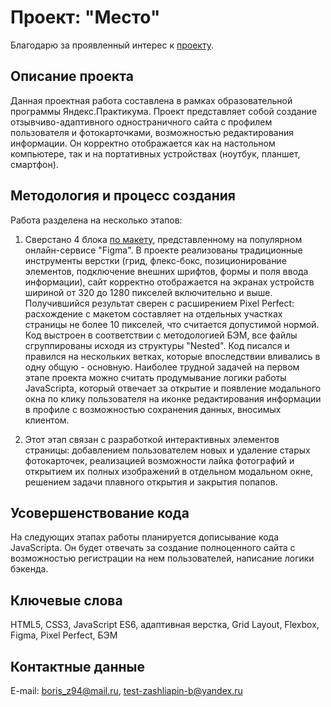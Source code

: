 # Проект: "Место"
Благодарю за проявленный интерес к [проекту](https://elrouss.github.io/mesto/).
## Описание проекта
Данная проектная работа составлена в рамках образовательной программы Яндекс.Практикума. Проект представляет собой создание отзывчиво-адаптивного одностраничного сайта с профилем пользователя и фотокарточками, возможностью редактирования информации. Он корректно отображается как на настольном компьютере, так и на портативных устройствах (ноутбук, планшет, смартфон).
## Методология и процесс создания
Работа разделена на несколько этапов:

1. Сверстано 4 блока [по макету](https://www.figma.com/file/2cn9N9jSkmxD84oJik7xL7/JavaScript.-Sprint-4?node-id=0%3A1), представленному на популярном онлайн-сервисе "Figma". В проекте реализованы традиционные инструменты верстки (грид, флекс-бокс, позиционирование элементов, подключение внешних шрифтов, формы и поля ввода информации), сайт корректно отображается на экранах устройств шириной от 320 до 1280 пикселей включительно и выше. Получившийся результат сверен с расширением Pixel Perfect: расхождение с макетом составляет на отдельных участках страницы не более 10 пикселей, что считается допустимой нормой. Код выстроен в соответствии с методологией БЭМ, все файлы сгруппированы исходя из структуры "Nested". Код писался и правился на нескольких ветках, которые впоследствии вливались в одну общую - основную.
Наиболее трудной задачей на первом этапе проекта можно считать продумывание логики работы JavaScripta, который отвечает за открытие и появление модального окна по клику пользователя на иконке редактирования информации в профиле с возможностью сохранения данных, вносимых клиентом.

2. Этот этап связан с разработкой интерактивных элементов страницы: добавлением пользователем новых и удаление старых фотокарточек, реализацией возможности лайка фотографий и открытием их полных изображений в отдельном модальном окне, решением задачи плавного открытия и закрытия попапов.
## Усовершенствование кода
На следующих этапах работы планируется дописывание кода JavaScripta. Он будет отвечать за создание полноценного сайта с возможностью регистрации на нем пользователей, написание логики бэкенда.
## Ключевые слова
HTML5, CSS3, JavaScript ES6, адаптивная верстка, Grid Layout, Flexbox, Figma, Pixel Perfect, БЭМ
## Контактные данные
E-mail: boris_z94@mail.ru, test-zashliapin-b@yandex.ru
